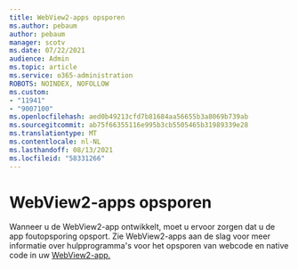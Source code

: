 ```yaml
---
title: WebView2-apps opsporen
ms.author: pebaum
author: pebaum
manager: scotv
ms.date: 07/22/2021
audience: Admin
ms.topic: article
ms.service: o365-administration
ROBOTS: NOINDEX, NOFOLLOW
ms.custom:
- "11941"
- "9007100"
ms.openlocfilehash: aed0b49213cfd7b81684aa56655b3a8069b739ab
ms.sourcegitcommit: ab75f66355116e995b3cb5505465b31989339e28
ms.translationtype: MT
ms.contentlocale: nl-NL
ms.lasthandoff: 08/13/2021
ms.locfileid: "58331266"
---
```

# <a name="debug-webview2-apps"></a>WebView2-apps opsporen

Wanneer u de WebView2-app ontwikkelt, moet u ervoor zorgen dat u de app foutopsporing opsport. Zie WebView2-apps aan de slag voor meer informatie over hulpprogramma's voor het opsporen van webcode en native code in uw [WebView2-app.](https://docs.microsoft.com/microsoft-edge/webview2/how-to/debug)